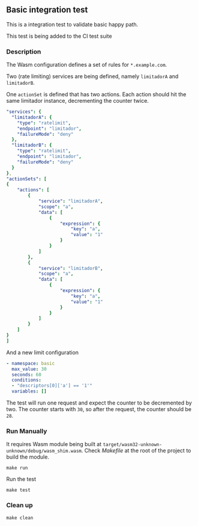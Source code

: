 ## Basic integration test

This is a integration test to validate basic happy path.

This test is being added to the CI test suite

### Description

The Wasm configuration defines a set of rules for `*.example.com`.

Two (rate limiting) services are being defined, namely `limitadorA` and `limitadorB`.

One `actionSet` is defined that has two actions.
Each action should hit the same limitador instance, decrementing the counter twice.

```yaml
"services": {
  "limitadorA": {
    "type": "ratelimit",
    "endpoint": "limitador",
    "failureMode": "deny"
  },
  "limitadorB": {
    "type": "ratelimit",
    "endpoint": "limitador",
    "failureMode": "deny"
  }
},
"actionSets": [
{
    "actions": [
        {
            "service": "limitadorA",
            "scope": "a",
            "data": [
                {
                    "expression": {
                        "key": "a",
                        "value": "1"
                    }
                }
            ]
        },
        {
            "service": "limitadorB",
            "scope": "a",
            "data": [
                {
                    "expression": {
                        "key": "a",
                        "value": "1"
                    }
                }
            ]
        }
    ]
}
]
```

And a new limit configuration

```yaml
- namespace: basic
  max_value: 30
  seconds: 60
  conditions:
  - "descriptors[0]['a'] == '1'"
  variables: []
```

The test will run one request and expect the counter to be decremented by two.
The counter starts with `30`, so after the request, the counter should be `28`.

### Run Manually

It requires Wasm module being built at `target/wasm32-unknown-unknown/debug/wasm_shim.wasm`.
Check *Makefile* at the root of the project to build the module.

```
make run
```

Run the test

```
make test
```

### Clean up

```
make clean
```
